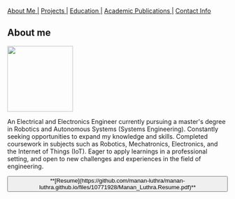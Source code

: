 [About Me |](/index.md) 
[ Projects |](/projects.md)
[ Education |](/edu.md)
[ Academic Publications |](/publications.md)
[ Contact Info](/contact.md)

## About me

<img src="https://user-images.githubusercontent.com/105019328/171053578-6f30dd6f-38ae-45f8-9d25-5106e1178c29.JPG" width="150" height="150">

An Electrical and Electronics Engineer currently pursuing a master's degree in Robotics and Autonomous Systems (Systems Engineering). Constantly seeking opportunities to expand my knowledge and skills. Completed coursework in subjects such as Robotics, Mechatronics, Electronics, and the Internet of Things (IoT). Eager to apply learnings in a professional setting, and open to new challenges and experiences in the field of engineering.

<button>
**[Resume](https://github.com/manan-luthra/manan-luthra.github.io/files/10771928/Manan_Luthra.Resume.pdf)**
</button>
